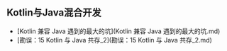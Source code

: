 ## Kotlin与Java混合开发

* [Kotlin 兼容 Java 遇到的最大的坑](Kotlin 兼容 Java 遇到的最大的坑.md)
* [勘误：15 Kotlin 与 Java 共存_2](勘误：15 Kotlin 与 Java 共存_2.md)
